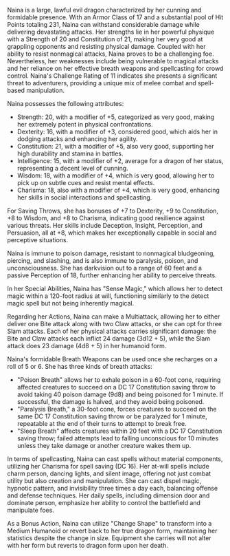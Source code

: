 Naina is a large, lawful evil dragon characterized by her cunning and formidable presence. With an Armor Class of 17 and a substantial pool of Hit Points totaling 231, Naina can withstand considerable damage while delivering devastating attacks. Her strengths lie in her powerful physique with a Strength of 20 and Constitution of 21, making her very good at grappling opponents and resisting physical damage. Coupled with her ability to resist nonmagical attacks, Naina proves to be a challenging foe. Nevertheless, her weaknesses include being vulnerable to magical attacks and her reliance on her effective breath weapons and spellcasting for crowd control. Naina's Challenge Rating of 11 indicates she presents a significant threat to adventurers, providing a unique mix of melee combat and spell-based manipulation.

Naina possesses the following attributes: 

- Strength: 20, with a modifier of +5, categorized as very good, making her extremely potent in physical confrontations.
- Dexterity: 16, with a modifier of +3, considered good, which aids her in dodging attacks and enhancing her agility.
- Constitution: 21, with a modifier of +5, also very good, supporting her high durability and stamina in battles.
- Intelligence: 15, with a modifier of +2, average for a dragon of her status, representing a decent level of cunning.
- Wisdom: 18, with a modifier of +4, which is very good, allowing her to pick up on subtle cues and resist mental effects.
- Charisma: 18, also with a modifier of +4, which is very good, enhancing her skills in social interactions and spellcasting.

For Saving Throws, she has bonuses of +7 to Dexterity, +9 to Constitution, +8 to Wisdom, and +8 to Charisma, indicating good resilience against various threats. Her skills include Deception, Insight, Perception, and Persuasion, all at +8, which makes her exceptionally capable in social and perceptive situations.

Naina is immune to poison damage, resistant to nonmagical bludgeoning, piercing, and slashing, and is also immune to paralysis, poison, and unconsciousness. She has darkvision out to a range of 60 feet and a passive Perception of 18, further enhancing her ability to perceive threats.

In her Special Abilities, Naina has "Sense Magic," which allows her to detect magic within a 120-foot radius at will, functioning similarly to the detect magic spell but not being inherently magical.

Regarding her Actions, Naina can make a Multiattack, allowing her to either deliver one Bite attack along with two Claw attacks, or she can opt for three Slam attacks. Each of her physical attacks carries significant damage: the Bite and Claw attacks each inflict 24 damage (3d12 + 5), while the Slam attack does 23 damage (4d8 + 5) in her humanoid form.

Naina's formidable Breath Weapons can be used once she recharges on a roll of 5 or 6. She has three kinds of breath attacks: 

- "Poison Breath" allows her to exhale poison in a 60-foot cone, requiring affected creatures to succeed on a DC 17 Constitution saving throw to avoid taking 40 poison damage (9d8) and being poisoned for 1 minute. If successful, the damage is halved, and they avoid being poisoned.
- "Paralysis Breath," a 30-foot cone, forces creatures to succeed on the same DC 17 Constitution saving throw or be paralyzed for 1 minute, repeatable at the end of their turns to attempt to break free.
- "Sleep Breath" affects creatures within 20 feet with a DC 17 Constitution saving throw; failed attempts lead to falling unconscious for 10 minutes unless they take damage or another creature wakes them up.

In terms of spellcasting, Naina can cast spells without material components, utilizing her Charisma for spell saving (DC 16). Her at-will spells include charm person, dancing lights, and silent image, offering not just combat utility but also creation and manipulation. She can cast dispel magic, hypnotic pattern, and invisibility three times a day each, balancing offense and defense techniques. Her daily spells, including dimension door and dominate person, emphasize her ability to control the battlefield and manipulate foes.

As a Bonus Action, Naina can utilize "Change Shape" to transform into a Medium Humanoid or revert back to her true dragon form, maintaining her statistics despite the change in size. Equipment she carries will not alter with her form but reverts to dragon form upon her death.